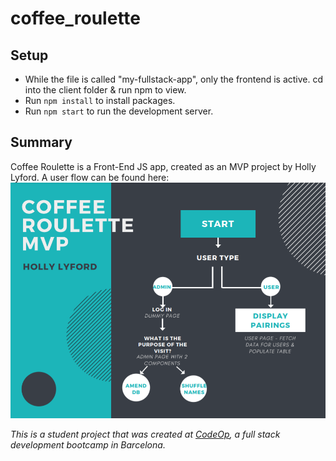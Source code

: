 # coffee_roulette
## Setup

- While the file is called "my-fullstack-app", only the frontend is active. cd into the client folder & run npm to view.
- Run `npm install` to install packages.
- Run `npm start` to run the development server.

## Summary
Coffee Roulette is a Front-End JS app, created as an MVP project by Holly Lyford.
A user flow can be found here:
![](/assets/User_flow.PNG)



_This is a student project that was created at
[CodeOp](http://codeop.tech), a full stack development bootcamp in Barcelona._
